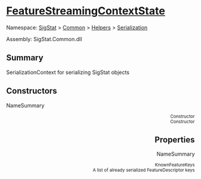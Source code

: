 # [FeatureStreamingContextState](./FeatureStreamingContextState.md)

Namespace: [SigStat]() > [Common](./../../README.md) > [Helpers](./../README.md) > [Serialization](./README.md)

Assembly: SigStat.Common.dll

## Summary
SerializationContext for serializing SigStat objects

## Constructors

NameSummary

<div style="text-align: right"><sub>Constructor</sub></ div ><div style="text-align: right"><sub>Constructor</sub></ div ><br>


## Properties

NameSummary

<div style="text-align: right"><sub>KnownFeatureKeys</sub></ div ><div style="text-align: right"><sub>A list of already serialized FeatureDescriptor keys</sub></ div ><br>


